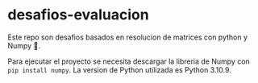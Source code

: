 # desafios-evaluacion
Este repo son desafios basados en resolucion de matrices con python y Numpy :robot:.

Para ejecutar el proyecto se necesita descargar la libreria de Numpy con `pip install numpy`. La version de Python utilizada es Python 3.10.9. 
